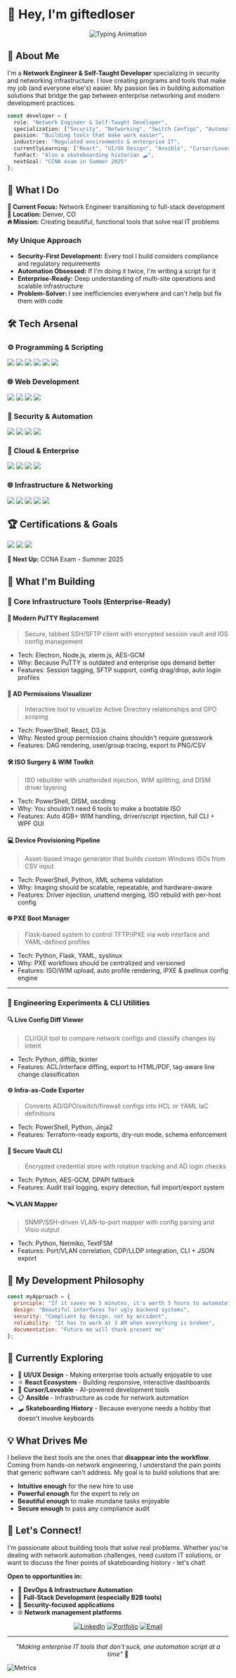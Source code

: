 # 👋 Hey, I'm giftedloser

<div align="center">

![Typing Animation](https://readme-typing-svg.demolab.com?font=Fira+Code&pause=1000&color=2196F3&center=true&vCenter=true&width=600&lines=Network+Engineer+%E2%86%92+Self-Taught+Developer;Security+%26+Networking+Specialist;Building+Tools+That+Make+Work+Easier;Turning+Network+Logic+into+Elegant+Code)

</div>

## 🚀 About Me

I'm a **Network Engineer & Self-Taught Developer** specializing in security and networking infrastructure. I love creating programs and tools that make my job (and everyone else's) easier. My passion lies in building automation solutions that bridge the gap between enterprise networking and modern development practices.

```typescript
const developer = {
  role: "Network Engineer & Self-Taught Developer",
  specialization: ["Security", "Networking", "Switch Configs", "Automation"],
  passion: "Building tools that make work easier",
  industries: "Regulated environments & enterprise IT",
  currentlyLearning: ["React", "UI/UX Design", "Ansible", "Cursor/Loveable"],
  funFact: "Also a skateboarding historian 🛹",
  nextGoal: "CCNA exam in Summer 2025"
};
```

## 💼 What I Do

**🎯 Current Focus:** Network Engineer transitioning to full-stack development  
**📍 Location:** Denver, CO  
**🔥 Mission:** Creating beautiful, functional tools that solve real IT problems

### My Unique Approach
- **Security-First Development:** Every tool I build considers compliance and regulatory requirements
- **Automation Obsessed:** If I'm doing it twice, I'm writing a script for it
- **Enterprise-Ready:** Deep understanding of multi-site operations and scalable infrastructure
- **Problem-Solver:** I see inefficiencies everywhere and can't help but fix them with code

## 🛠️ Tech Arsenal

<div align="left">

### ⚙️ Programming & Scripting

<p>
  <img src="https://img.shields.io/badge/PowerShell-5391FE?style=for-the-badge&logo=powershell&logoColor=white"/>
  <img src="https://img.shields.io/badge/Python-3776AB?style=for-the-badge&logo=python&logoColor=white"/>
  <img src="https://img.shields.io/badge/JavaScript-F7DF1E?style=for-the-badge&logo=javascript&logoColor=black"/>
  <img src="https://img.shields.io/badge/TypeScript-007ACC?style=for-the-badge&logo=typescript&logoColor=white"/>
  <img src="https://img.shields.io/badge/SQL-CC2927?style=for-the-badge&logo=microsoft-sql-server&logoColor=white"/>
  <img src="https://img.shields.io/badge/Bash-4EAA25?style=for-the-badge&logo=gnu-bash&logoColor=white"/>
</p>

### 🌐 Web Development

<p>
  <img src="https://img.shields.io/badge/React-20232A?style=for-the-badge&logo=react&logoColor=61DAFB"/>
  <img src="https://img.shields.io/badge/HTML5-E34F26?style=for-the-badge&logo=html5&logoColor=white"/>
  <img src="https://img.shields.io/badge/CSS3-1572B6?style=for-the-badge&logo=css3&logoColor=white"/>
  <img src="https://img.shields.io/badge/Node.js-43853D?style=for-the-badge&logo=node.js&logoColor=white"/>
</p>

### 🔐 Security & Automation

<p>
  <img src="https://img.shields.io/badge/SAML-326CE5?style=for-the-badge&logo=auth0&logoColor=white"/>
  <img src="https://img.shields.io/badge/SSO-FF6B35?style=for-the-badge&logo=okta&logoColor=white"/>
  <img src="https://img.shields.io/badge/Ansible-EE0000?style=for-the-badge&logo=ansible&logoColor=white"/>
  <img src="https://img.shields.io/badge/API_Integration-009688?style=for-the-badge&logo=fastapi&logoColor=white"/>
</p>

### 🏢 Cloud & Enterprise

<p>
  <img src="https://img.shields.io/badge/Azure-0078D4?style=for-the-badge&logo=microsoft-azure&logoColor=white"/>
  <img src="https://img.shields.io/badge/Microsoft_365-D83B01?style=for-the-badge&logo=microsoft-office&logoColor=white"/>
  <img src="https://img.shields.io/badge/Active_Directory-0078D6?style=for-the-badge&logo=microsoft&logoColor=white"/>
  <img src="https://img.shields.io/badge/VMware-607078?style=for-the-badge&logo=vmware&logoColor=white"/>
</p>

### 🌐 Infrastructure & Networking

<p>
  <img src="https://img.shields.io/badge/Cisco-1BA0D7?style=for-the-badge&logo=cisco&logoColor=white"/>
  <img src="https://img.shields.io/badge/Palo_Alto-FA582D?style=for-the-badge&logo=paloaltonetworks&logoColor=white"/>
  <img src="https://img.shields.io/badge/FortiGate-EE3124?style=for-the-badge&logo=fortinet&logoColor=white"/>
  <img src="https://img.shields.io/badge/Meraki-1BA0D7?style=for-the-badge&logo=cisco&logoColor=white"/>
  <img src="https://img.shields.io/badge/Ruckus_ICX-FF6900?style=for-the-badge&logo=ruckuswireless&logoColor=white"/>
</p>

</div>


## 🏆 Certifications & Goals

<div align="left">

<p>
  <img src="https://img.shields.io/badge/CompTIA_A+-FF0000?style=for-the-badge&logo=comptia&logoColor=white"/>
  <img src="https://img.shields.io/badge/Network+-007ACC?style=for-the-badge&logo=comptia&logoColor=white"/>
  <img src="https://img.shields.io/badge/Security+-8B4513?style=for-the-badge&logo=comptia&logoColor=white"/>
</p>

**🎯 Next Up:** CCNA Exam - Summer 2025

</div>

</div>


</div>

## 🎯 What I'm Building
### 🔧 Core Infrastructure Tools (Enterprise-Ready)

#### 🧰 Modern PuTTY Replacement
> Secure, tabbed SSH/SFTP client with encrypted session vault and IOS config management  
- Tech: Electron, Node.js, xterm.js, AES-GCM  
- Why: Because PuTTY is outdated and enterprise ops demand better  
- Features: Session tagging, SFTP support, config drag/drop, auto login profiles

#### 🧠 AD Permissions Visualizer
> Interactive tool to visualize Active Directory relationships and GPO scoping  
- Tech: PowerShell, React, D3.js  
- Why: Nested group permission chains shouldn't require guesswork  
- Features: DAG rendering, user/group tracing, export to PNG/CSV

#### 🛠️ ISO Surgery & WIM Toolkit
> ISO rebuilder with unattended injection, WIM splitting, and DISM driver layering  
- Tech: PowerShell, DISM, oscdimg  
- Why: You shouldn't need 6 tools to make a bootable ISO  
- Features: Auto 4GB+ WIM handling, driver/script injection, full CLI + WPF GUI

#### 💻 Device Provisioning Pipeline
> Asset-based image generator that builds custom Windows ISOs from CSV input  
- Tech: PowerShell, Python, XML schema validation  
- Why: Imaging should be scalable, repeatable, and hardware-aware  
- Features: Driver injection, unattend merging, ISO rebuild with per-host config

#### 🌐 PXE Boot Manager
> Flask-based system to control TFTP/iPXE via web interface and YAML-defined profiles  
- Tech: Python, Flask, YAML, syslinux  
- Why: PXE workflows should be centralized and versioned  
- Features: ISO/WIM upload, auto profile rendering, iPXE & pxelinux config engine

---

### 🧪 Engineering Experiments & CLI Utilities

#### 🔍 Live Config Diff Viewer
> CLI/GUI tool to compare network configs and classify changes by intent  
- Tech: Python, difflib, tkinter  
- Features: ACL/interface diffing, export to HTML/PDF, tag-aware line change classification

#### ⚙️ Infra-as-Code Exporter
> Converts AD/GPO/switch/firewall configs into HCL or YAML IaC definitions  
- Tech: PowerShell, Python, Jinja2  
- Features: Terraform-ready exports, dry-run mode, schema enforcement

#### 🔐 Secure Vault CLI
> Encrypted credential store with rotation tracking and AD login checks  
- Tech: Python, AES-GCM, DPAPI fallback  
- Features: Audit trail logging, expiry detection, full import/export system

#### 🛰️ VLAN Mapper
> SNMP/SSH-driven VLAN-to-port mapper with config parsing and Visio output  
- Tech: Python, Netmiko, TextFSM  
- Features: Port/VLAN correlation, CDP/LLDP integration, CLI + JSON export

</div>

## 🌟 My Development Philosophy

```javascript
const myApproach = {
  principle: "If it saves me 5 minutes, it's worth 5 hours to automate",
  design: "Beautiful interfaces for ugly backend systems",
  security: "Compliant by design, not by accident",
  reliability: "It has to work at 3 AM when everything is broken",
  documentation: "Future me will thank present me"
};
```

## 🎨 Currently Exploring

- 🎨 **UI/UX Design** - Making enterprise tools actually enjoyable to use
- ⚛️ **React Ecosystem** - Building responsive, interactive dashboards
- 🤖 **Cursor/Loveable** - AI-powered development tools
- 📋 **Ansible** - Infrastructure as code for network automation
- 🛹 **Skateboarding History** - Because everyone needs a hobby that doesn't involve keyboards

## 💡 What Drives Me

I believe the best tools are the ones that **disappear into the workflow**. Coming from hands-on network engineering, I understand the pain points that generic software can't address. My goal is to build solutions that are:

- **Intuitive enough** for the new hire to use
- **Powerful enough** for the expert to rely on
- **Beautiful enough** to make mundane tasks enjoyable
- **Secure enough** to pass any compliance audit

## 🤝 Let's Connect!

I'm passionate about building tools that solve real problems. Whether you're dealing with network automation challenges, need custom IT solutions, or want to discuss the finer points of skateboarding history - let's chat!

**Open to opportunities in:**
- 🔧 **DevOps & Infrastructure Automation**
- 🎨 **Full-Stack Development (especially B2B tools)**
- 🔐 **Security-focused applications**
- 🌐 **Network management platforms**

<div align="center">

[![LinkedIn](https://img.shields.io/badge/LinkedIn-0077B5?style=for-the-badge&logo=linkedin&logoColor=white)](https://linkedin.com/in/yourprofile)
[![Portfolio](https://img.shields.io/badge/Portfolio-FF5722?style=for-the-badge&logo=google-chrome&logoColor=white)](https://yourportfolio.com)
[![Email](https://img.shields.io/badge/Email-D14836?style=for-the-badge&logo=gmail&logoColor=white)](mailto:your.email@example.com)

---

*"Making enterprise IT tools that don't suck, one automation script at a time"* 🚀

</div>

![Metrics](https://raw.githubusercontent.com/giftedloser/giftedloser/main/github-metrics.svg)
